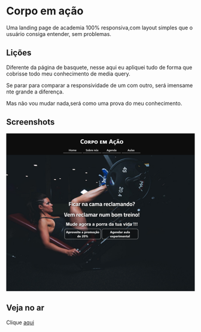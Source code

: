 
# Corpo em ação

Uma landing page de academia 100% responsiva,com layout simples que o usuário consiga entender, sem problemas.

## Lições
Diferente da página de basquete, nesse aqui eu apliquei tudo de forma que cobrisse todo meu conhecimento de media query.

Se parar para comparar a responsividade de um com outro, será imensamente grande a diferença.

Mas não vou mudar nada,será como uma prova do meu conhecimento.
## Screenshots
<div>
    <img src="img/horizontal.png" alt="Imagem do site na horizontal">
</div>


## Veja no ar

Clique <a href="https://mikaelo-dev.github.io/Gym/" target="_blank">aqui</a>


